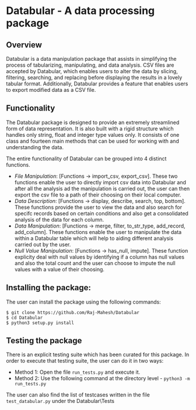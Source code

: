 # Databular - A data processing package


## Overview
Databular is a data manipulation package that assists in simplifying the process of tabularizing, manipulating, and data analysis. CSV files are accepted by Databular, which enables users to alter the data by slicing, filtering, searching, and replacing before displaying the results in a lovely tabular format. Additionally, Databular provides a feature that enables users to export modified data as a CSV file.

## Functionality
The Databular package is designed to provide an extremely streamlined form of data representation. It is also built with a rigid structure which handles only string, float and integer type values only. It consists of one class and fourteen main methods that can be used for working with and understanding the data. 

The entire functionality of Databular can be grouped into 4 distinct functions.
  - *File Manipulation*: [Functions -> import_csv, export_csv]. These two functions enable the user to directly import csv data into Databular and after all the analysis ad the manipulation is carried out, the user can then export the csv file to a path of their choosing on their local computer.
  - *Data Description*: [Functions -> display, describe, search, top, bottom]. These functions provide the user to view the data and also search for specifc records based on certain conditions and also get a consolidated analysis of the data for each column. 
  - *Data Manipulation*: [Functions -> merge, filter, to_str_type, add_record, add_column]. These functions enable the user to manipulate the data within a Databular table which will help to aiding different analysis carried out by the user.
  - *Null Value Manipulation*: [Functions -> has_null, impute]. These function explicity deal with null values by identifying if a column has null values and also the total count and the user can choose to impute the null values with a value of their choosing.

## Installing the package:
The user can install the package using the following commands:
```
$ git clone https://github.com/Raj-Mahesh/Databular
$ cd Databular
$ python3 setup.py install
```

## Testing the package
There is an explicit testing suite which has been curated for this package. In order to execute that testing suite, the user can do it in two ways:
  - Method 1: Open the file ```run_tests.py``` and execute it.
  - Method 2: Use the following command at the directory level - ```python3 -m run_tests.py```
 
 The user can also find the list of testcases written in the file ```test_databular.py``` under the Databular\Tests


